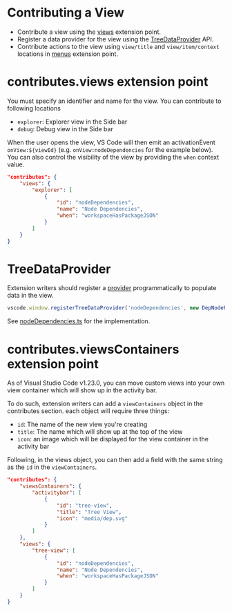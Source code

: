 # Contributing a View

* Contribute a view using the [views](https://code.visualstudio.com/docs/extensionAPI/extension-points#_contributesviews) extension point.
* Register a data provider for the view using the [TreeDataProvider](https://code.visualstudio.com/docs/extensionAPI/vscode-api#_TreeDataProvider) API.
* Contribute actions to the view using `view/title` and `view/item/context` locations in [menus](https://code.visualstudio.com/docs/extensionAPI/extension-points#_contributesmenus) extension point.


# contributes.views extension point

You must specify an identifier and name for the view. You can contribute to following locations

- `explorer`: Explorer view in the Side bar
- `debug`: Debug view in the Side bar

When the user opens the view, VS Code will then emit an activationEvent `onView:${viewId}` (e.g. `onView:nodeDependencies` for the example below). You can also control the visibility of the view by providing the `when` context value.

```json
"contributes": {
    "views": {
        "explorer": [
            {
                "id": "nodeDependencies",
                "name": "Node Dependencies",
                "when": "workspaceHasPackageJSON"
            }
        ]
    }
}
```

# TreeDataProvider

Extension writers should register a [provider](/docs/extensionAPI/vscode-api.md#TreeDataProvider) programmatically to populate data in the view.

```typescript
vscode.window.registerTreeDataProvider('nodeDependencies', new DepNodeProvider());
```

See [nodeDependencies.ts](src/nodeDependencies.ts) for the implementation.

# contributes.viewsContainers extension point

As of Visual Studio Code v1.23.0, you can move custom views into your own view container which will show up in the activity bar.

To do such, extension writers can add a `viewContainers` object in the contributes section. each object will require three things:

- `id`: The name of the new view you're creating
- `title`: The name which will show up at the top of the view
- `icon`: an image which will be displayed for the view container in the activity bar

Following, in the views object, you can then add a field with the same string as the `id` in the `viewContainers`.

```json
"contributes": {
    "viewsContainers": {
        "activitybar": [
            {
                "id": "tree-view",
                "title": "Tree View",
                "icon": "media/dep.svg"
            }
        ]
    },
    "views": {
        "tree-view": [
            {
                "id": "nodeDependencies",
                "name": "Node Dependencies",
                "when": "workspaceHasPackageJSON"
            }
        ]
    }
}
```
